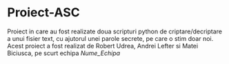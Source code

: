 # Proiect-ASC
Proiect in care au fost realizate doua scripturi python de criptare/decriptare a unui fisier text, cu ajutorul unei parole secrete, pe care o stim doar noi.
Acest proiect a fost realizat de Robert Udrea, Andrei Lefter si Matei Biciusca, pe scurt echipa *Nume_Echipa*
